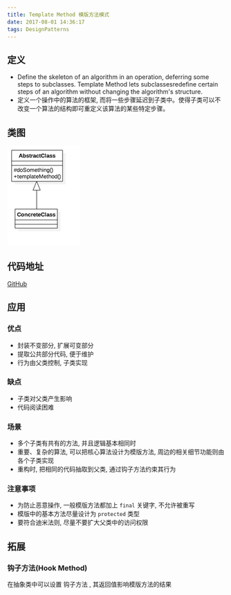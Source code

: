 ```yaml
---
title: Template Method 模版方法模式
date: 2017-08-01 14:36:17
tags: DesignPatterns
---
```


## 定义

- Define the skeleton of an algorithm in an operation, deferring some steps to subclasses. Template Method lets subclassesredefine certain steps of an algorithm without changing the algorithm's structure.
- 定义一个操作中的算法的框架, 而将一些步骤延迟到子类中。使得子类可以不改变一个算法的结构即可重定义该算法的某些特定步骤。

## 类图

![](https://github.com/JingweiWang/DesignPatterns/blob/master/src/io/github/jingweiwang/DesignPatterns/template/Template.png?raw=true)

## 代码地址

[GitHub](https://github.com/JingweiWang/DesignPatterns/tree/master/src/io/github/jingweiwang/DesignPatterns/template)

## 应用

### 优点

- 封装不变部分, 扩展可变部分
- 提取公共部分代码, 便于维护
- 行为由父类控制, 子类实现

### 缺点

- 子类对父类产生影响
- 代码阅读困难

### 场景

- 多个子类有共有的方法, 并且逻辑基本相同时
- 重要、复杂的算法, 可以把核心算法设计为模版方法, 周边的相关细节功能则由各个子类实现
- 重构时, 把相同的代码抽取到父类, 通过钩子方法约束其行为

### 注意事项

- 为防止恶意操作, 一般模版方法都加上 `final` 关键字, 不允许被重写
- 模版中的基本方法尽量设计为 `protected` 类型
- 要符合迪米法则, 尽量不要扩大父类中的访问权限

## 拓展

### 钩子方法(Hook Method)

在抽象类中可以设置 钩子方法 , 其返回值影响模版方法的结果